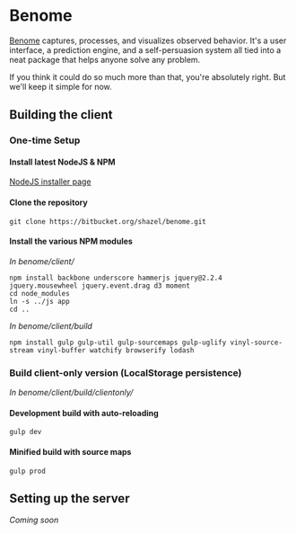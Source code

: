 # Benome

[Benome](https://benome.ca) captures, processes, and visualizes observed behavior. It's a user interface, a prediction engine, and a self-persuasion system all tied into a neat package that helps anyone solve any problem.

If you think it could do so much more than that, you're absolutely right. But we'll keep it simple for now.

## Building the client

### One-time Setup 

#### Install latest NodeJS & NPM
[NodeJS installer page](https://nodejs.org/en/download/package-manager/)

#### Clone the repository
	git clone https://bitbucket.org/shazel/benome.git

#### Install the various NPM modules

*In benome/client/*

	npm install backbone underscore hammerjs jquery@2.2.4 jquery.mousewheel jquery.event.drag d3 moment
	cd node_modules
	ln -s ../js app
	cd ..

*In benome/client/build*

	npm install gulp gulp-util gulp-sourcemaps gulp-uglify vinyl-source-stream vinyl-buffer watchify browserify lodash

### Build client-only version (LocalStorage persistence)
*In benome/client/build/clientonly/*

#### Development build with auto-reloading
	gulp dev

#### Minified build with source maps
	gulp prod

## Setting up the server

*Coming soon*
